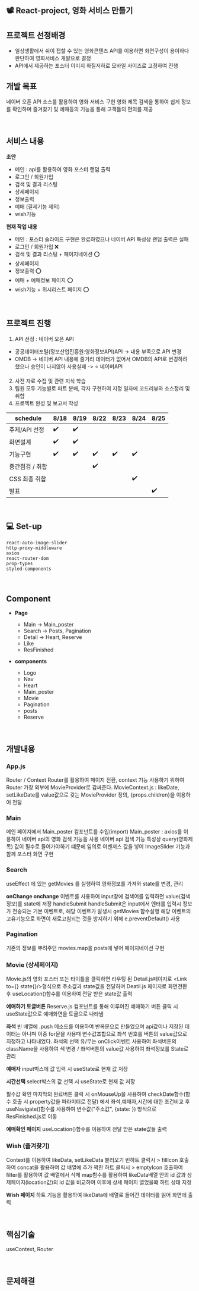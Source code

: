## 📽 React-project, 영화 서비스 만들기

## 프로젝트 선정배경
- 일상생활에서 쉬이 접할 수 있는 영화콘텐츠 API를 이용하면 화면구성이 용이하다 판단하여 영화서비스 개발으로 결정
- API에서 제공하는 포스터 이미지 화질저하로 모바일 사이즈로 고정하여 진행


## 개발 목표
네이버 오픈 API 소스를 활용하여 영화 서비스 구현
영화 제목 검색을 통하여 쉽게 정보를 확인하며 즐겨찾기 및 예매등의 기능을 통해 고객들의 편의를 제공

<br>

## 서비스 내용

**초안**

- 메인 : api를 활용하여 영화 포스터 랜덤 출력
- 로그인 / 회원가입
- 검색 및 결과 리스팅
- 상세페이지
- 정보출력
- 예매 (결제기능 제외)
- wish기능


**현재 작업 내용**

- 메인 : 포스터 슬라이드 구현은 완료하였으나 네이버 API 특성상 랜덤 출력은 실패
- 로그인 / 회원가입 ❌
- 검색 및 결과 리스팅 + 페이지네이션 ⭕
- 상세페이지
- 정보출력 ⭕
- 예매 + 예매정보 페이지 ⭕
- wish기능 + 위시리스트 페이지 ⭕

<br>

## 프로젝트 진행
1. API 선정 : 네이버 오픈 API
  - 공공데이터포털(정보산업진흥원:영화정보API)API -> 내용 부족으로 API 변경
  - OMDB -> 네이버 API 내용에 줄거리 데이터가 없어서 OMDB의 API로 변경하려 했으나 승인이 나지않아 사용실패 -> ⭐ 네이버API
2. 사전 자료 수집 및 관련 지식 학습
3. 팀원 모두 기능별로 파트 분배, 각자 구현하여 지정 일자에 코드리뷰와 소스정리 및 취합
4. 프로젝트 완성 및 보고서 작성



|schedule| 8/18 | 8/19 | 8/22 | 8/23 | 8/24 | 8/25 |
|------------------|------|------|-----|-------|------|------|
|주제/API 선정 |✔️|✔️||||
|화면설계|✔️|✔️|||||
|기능구현|✔️|✔️|✔️|✔️|✔️|
|중간점검 / 취합|||✔️|||
|CSS 최종 취합|||||✔️||
|발표||||||✔️|


<br>

## 💻 Set-up

```
react-auto-image-slider
http-proxy-middleware
axios
react-router-dom
prop-types
styled-components
```

<br>

## Component
- **Page**
  - Main -> Main_poster
  - Search -> Posts, Pagination
  - Detail -> Heart, Reserve
  - Like
  - ResFinished

- **components**
  - Logo
  - Nav
  - Heart
  - Main_poster
  - Movie
  - Pagination
  - posts
  - Reserve


<br>

## 개발내용
### App.js
Router / Context Router를 활용하여 페이지 전환, context 기능 사용하기 위하여 Router 가장 외부에 MovieProvider로 감싸준다. MovieContext.js : likeDate, setLikeDate를 value값으로 갖는 MovieProvider 정의, {props.children}을 이용하여 전달

### Main
메인 페이지에서 Main_poster 컴포넌트를 수입(import) Main_poster : axios를 이용하여 네이버 api의 영화 검색 기능을 사용 네이버 api 검색 기능 특성상 query(영화제목) 값이 필수로 들어가야하기 떄문에 임의로 어벤져스 값을 넣어 ImageSlider 기능과 함께 포스터 화면 구현

### Search
useEffect 에 있는 getMovies 를 실행하여 영화정보를 가져와 state를 변경, 관리

**onChange onchange**
이벤트를 사용하여 input창에 검색어를 입력하면 value(검색정보)를 state에 저장 handleSubmit handleSubmit은 input에서 엔터를 입력시 정보가 전송되는 기본 이벤트로, 해당 이벤트가 발생시 getMovies 함수실행 해당 이벤트의 고유기능으로 화면이 새로고침되는 것을 방지하기 위해 e.preventDefault() 사용

### Pagination
기존의 정보를 뿌려주던 movies.map을 posts에 넣어 페이지네이션 구현

### Movie (상세페이지)
Movie.js의 영화 포스터 또는 타이틀을 클릭하면 라우팅 된 Detail.js페이지로 <Link to={} state{}/>형식으로 주소값과 state값을 전달하며 Deatil.js 페이지로 화면전환 후 useLocation()함수를 이용하여 전달 받은 state값 출력

**예매하기 토글버튼**
Reserve.js 컴포넌트를 통해 이루어진 예매하기 버튼 클릭 시 useState값으로 예매화면을 토글으로 나타냄

**좌석**
빈 배열에 .push 메소드를 이용하여 반복문으로 만들었으며 api값이나 저장된 데이터는 아니며 이중 for문을 사용때 변수값조합으로 좌석 번호를 버튼의 value값으로 지정하고 나타내었다. 좌석의 선택 유/무는 onClick이벤트 사용하여 좌석버튼의 className을 사용하여 색 변경 / 좌석버튼의 value값 사용하여 좌석정보를 State로 관리

**예매자**
input박스에 값 입력 시 useState로 현재 값 저장

**시간선택** 
select박스의 값 선택 시 useState로 현재 값 저장

필수값 확인 마지막의 완료버튼 클릭 시 onMouseUp을 사용하여 checkDate함수(함수 호출 시 property값을 파라미터로 전달) 에서 좌석,예매자,시간에 대한 조건비교 후 useNavigate()함수를 사용하여 변수값("주소값", {state: }) 방식으로 ResFinished.js로 이동

**예매확인 페이지**
useLocation()함수를 이용하여 전달 받은 state값들 출력

### Wish (즐겨찾기)
Context를 이용하여 likeData, setLikeData 불러오기 빈하트 클릭시 > fillIcon 호출하여 concat을 활용하여 값 배열에 추가 꽉찬 하트 클릭시 > emptyIcon 호출하여 filter를 활용하여 값 배열에서 삭제 map함수를 활용하여 likeData배열 안의 id 값과 상제페이지(location값)의 id 값을 비교하여 이후에 상세 페이지 열었을떄 하트 상태 지정

**Wish 페이지**
하트 기능을 활용하여 likeData에 배열로 들어간 데이터를 읽어 화면에 출력


<br>


## 핵심기술
useContext, Router


<br>        

## 문제해결
